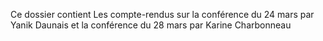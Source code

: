 Ce dossier contient Les compte-rendus sur la conférence du 24 mars par Yanik Daunais et la conférence du 28 mars par Karine Charbonneau

